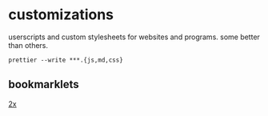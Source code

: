 # customizations

userscripts and custom stylesheets for websites and programs. some better than others.

`prettier --write ***.{js,md,css}`

## bookmarklets

[2x](javascript:(function()%7B(speed%3D%2Bprompt(%22speed%22%2C%20%222.0%22)%2CArray.from(document.querySelectorAll(%22video%2C%20audio%2C%20media%22)).forEach(elem%20%3D%3E%20elem.playbackRate%20%3D%20speed))%7D)())

